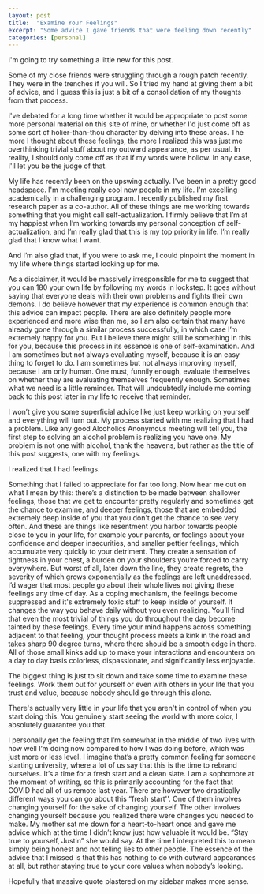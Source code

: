 ```yaml
---
layout: post
title:  "Examine Your Feelings"
excerpt: "Some advice I gave friends that were feeling down recently"
categories: [personal]
---
```


I'm going to try something a little new for this post. 

Some of my close friends were struggling through a rough patch recently. They were in the trenches if you will. So I tried my hand at giving them a bit of advice, and I guess this is just a bit of a consolidation of my thoughts from that process.

I've debated for a long time whether it would be appropriate to post some more personal material on this site of mine, or whether I'd just come off as some sort of holier-than-thou character by delving into these areas. The more I thought about these feelings, the more I realized this was just me overthinking trivial stuff about my outward appearance, as per usual. In reality, I should only come off as that if my words were hollow. In any case, I'll let you be the judge of that.

My life has recently been on the upswing actually. I've been in a pretty good headspace. I'm meeting really cool new people in my life. I'm excelling academically in a challenging program. I recently published my first research paper as a co-author. All of these things are me working towards something that you might call self-actualization. I firmly believe that I’m at my happiest when I’m working towards my personal conception of self-actualization, and I’m really glad that this is my top priority in life. I’m really glad that I know what I want.

And I’m also glad that, if you were to ask me, I could pinpoint the moment in my life where things started looking up for me.

As a disclaimer, it would be massively irresponsible for me to suggest that you can 180 your own life by following my words in lockstep. It goes without saying that everyone deals with their own problems and fights their own demons. I do believe however that my experience is common enough that this advice can impact people. There are also definitely people more experienced and more wise than me, so I am also certain that many have already gone through a similar process successfully, in which case I’m extremely happy for you. But I believe there might still be something in this for you, because this process in its essence is one of self-examination. And I am sometimes but not always evaluating myself, because it is an easy thing to forget to do. I am sometimes but not always improving myself, because I am only human. One must, funnily enough, evaluate themselves on whether they are evaluating themselves frequently enough. Sometimes what we need is a little reminder. That will undoubtedly include me coming back to this post later in my life to receive that reminder.

I won’t give you some superficial advice like just keep working on yourself and everything will turn out. My process started with me realizing that I had a problem. Like any good Alcoholics Anonymous meeting will tell you, the first step to solving an alcohol problem is realizing you have one. My problem is not one with alcohol, thank the heavens, but rather as the title of this post suggests, one with my feelings. 

I realized that I had feelings. 

Something that I failed to appreciate for far too long. Now hear me out on what I mean by this: there’s a distinction to be made between shallower feelings, those that we get to encounter pretty regularly and sometimes get the chance to examine, and deeper feelings, those that are embedded extremely deep inside of you that you don't get the chance to see very often. And these are things like resentment you harbor towards people close to you in your life, for example your parents, or feelings about your confidence and deeper insecurities, and smaller pettier feelings, which accumulate very quickly to your detriment. They create a sensation of tightness in your chest, a burden on your shoulders you’re forced to carry everywhere. But worst of all, later down the line, they create regrets, the severity of which grows exponentially as the feelings are left unaddressed. I’d wager that most people go about their whole lives not giving these feelings any time of day. As a coping mechanism, the feelings become suppressed and it's extremely toxic stuff to keep inside of yourself. It changes the way you behave daily without you even realizing. You’ll find that even the most trivial of things you do throughout the day become tainted by these feelings. Every time your mind happens across something adjacent to that feeling, your thought process meets a kink in the road and takes sharp 90 degree turns, where there should be a smooth edge in there. All of those small kinks add up to make your interactions and encounters on a day to day basis colorless, dispassionate, and significantly less enjoyable. 

The biggest thing is just to sit down and take some time to examine these feelings. Work them out for yourself or even with others in your life that you trust and value, because nobody should go through this alone.

There's actually very little in your life that you aren't in control of when you start doing this. You genuinely start seeing the world with more color, I absolutely guarantee you that.

I personally get the feeling that I’m somewhat in the middle of two lives with how well I’m doing now compared to how I was doing before, which was just more or less level. I imagine that’s a pretty common feeling for someone starting university, where a lot of us say that this is the time to rebrand ourselves. It’s a time for a fresh start and a clean slate. I am a sophomore at the moment of writing, so this is primarily accounting for the fact that COVID had all of us remote last year. There are however two drastically different ways you can go about this “fresh start''. One of them involves changing yourself for the sake of changing yourself. The other involves changing yourself because you realized there were changes you needed to make. My mother sat me down for a heart-to-heart once and gave me advice which at the time I didn’t know just how valuable it would be. “Stay true to yourself, Justin” she would say. At the time I interpreted this to mean simply being honest and not telling lies to other people. The essence of the advice that I missed is that this has nothing to do with outward appearances at all, but rather staying true to your core values when nobody’s looking. 

Hopefully that massive quote plastered on my sidebar makes more sense.
